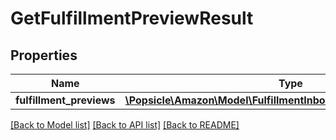 # GetFulfillmentPreviewResult

## Properties
Name | Type | Description | Notes
------------ | ------------- | ------------- | -------------
**fulfillment_previews** | [**\Popsicle\Amazon\Model\FulfillmentInbound\FulfillmentPreviewList**](FulfillmentPreviewList.md) |  | [optional] 

[[Back to Model list]](../../README.md#documentation-for-models) [[Back to API list]](../../README.md#documentation-for-api-endpoints) [[Back to README]](../../README.md)

